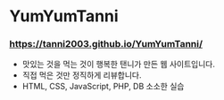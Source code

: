 # YumYumTanni
### https://tanni2003.github.io/YumYumTanni/
* 맛있는 것을 먹는 것이 행복한 탠니가 만든 웹 사이트입니다.
* 직접 먹은 것만 정직하게 리뷰합니다.
* HTML, CSS, JavaScript, PHP, DB 소소한 실습
